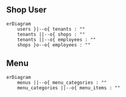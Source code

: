 ## Shop User

```mermaid
erDiagram
    users }|--o{ tenants : ""
    tenants ||--o{ shops : ""
    tenants ||--o{ employees : ""
    shops }o--o{ employees : ""
```

## Menu

```mermaid
erDiagram
    menus ||--o{ menu_categories : ""
    menu_categories ||--o{ menu_items : ""
```
